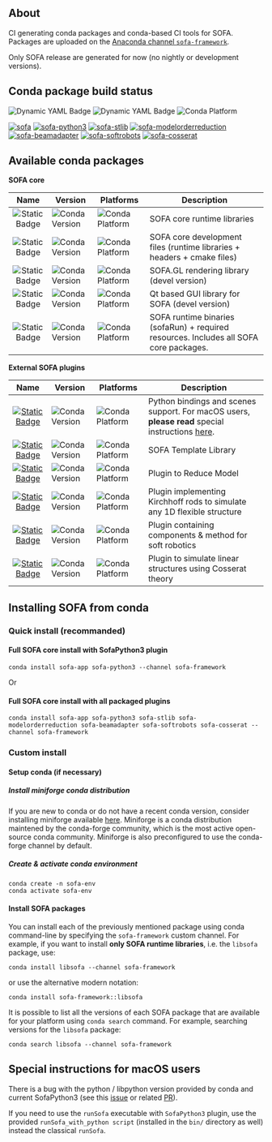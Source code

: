 ## About

CI generating conda packages and conda-based CI tools for SOFA.
Packages are uploaded on the [Anaconda channel `sofa-framework`](https://anaconda.org/sofa-framework/repo).

Only SOFA release are generated for now (no nightly or development versions).

## Conda package build status

![Dynamic YAML Badge](https://img.shields.io/badge/dynamic/yaml?url=https%3A%2F%2Fraw.githubusercontent.com%2Fsofa-framework%2Fconda-ci%2Frefs%2Fheads%2Fmaster%2F.github%2Fworkflows%2Fsofa.yml&query=%24.jobs.build-publish-sofa.with.version&label=SOFA%20release&color=4dc71f) ![Dynamic YAML Badge](https://img.shields.io/badge/dynamic/yaml?url=https%3A%2F%2Fraw.githubusercontent.com%2Fsofa-framework%2Fconda-ci%2Frefs%2Fheads%2Fmaster%2F.github%2Fworkflows%2Fsofa-python3.yml&query=%24.jobs.build-publish-sofa-python3.strategy.matrix.python&label=Python%20versions) ![Conda Platform](https://img.shields.io/conda/pn/sofa-framework/libsofa?label=Supported%20platforms)
 
[![sofa](https://github.com/sofa-framework/conda-ci/actions/workflows/sofa.yml/badge.svg)](https://github.com/sofa-framework/conda-ci/actions/workflows/sofa.yml) [![sofa-python3](https://github.com/sofa-framework/conda-ci/actions/workflows/sofa-python3.yml/badge.svg)](https://github.com/sofa-framework/conda-ci/actions/workflows/sofa-python3.yml) [![sofa-stlib](https://github.com/sofa-framework/conda-ci/actions/workflows/sofa-stlib.yml/badge.svg)](https://github.com/sofa-framework/conda-ci/actions/workflows/sofa-stlib.yml) [![sofa-modelorderreduction](https://github.com/sofa-framework/conda-ci/actions/workflows/sofa-modelorderreduction.yml/badge.svg)](https://github.com/sofa-framework/conda-ci/actions/workflows/sofa-modelorderreduction.yml) [![sofa-beamadapter](https://github.com/sofa-framework/conda-ci/actions/workflows/sofa-beamadapter.yml/badge.svg)](https://github.com/sofa-framework/conda-ci/actions/workflows/sofa-beamadapter.yml) [![sofa-softrobots](https://github.com/sofa-framework/conda-ci/actions/workflows/sofa-softrobots.yml/badge.svg)](https://github.com/sofa-framework/conda-ci/actions/workflows/sofa-softrobots.yml) [![sofa-cosserat](https://github.com/sofa-framework/conda-ci/actions/workflows/sofa-cosserat.yml/badge.svg)](https://github.com/sofa-framework/conda-ci/actions/workflows/sofa-cosserat.yml)

## Available conda packages

**SOFA core**

| Name | Version | Platforms | Description |
| :---------: | ----------- | ------- | ------ |
| ![Static Badge](https://img.shields.io/badge/libsofa-98c610) | ![Conda Version](https://img.shields.io/conda/vn/sofa-framework/libsofa) | ![Conda Platform](https://img.shields.io/conda/pn/sofa-framework/libsofa) |  SOFA core runtime libraries |
| ![Static Badge](https://img.shields.io/badge/sofa--devel-98c610) | ![Conda Version](https://img.shields.io/conda/vn/sofa-framework/sofa-devel) | ![Conda Platform](https://img.shields.io/conda/pn/sofa-framework/sofa-devel) |  SOFA core development files (runtime libraries + headers + cmake files) |
| ![Static Badge](https://img.shields.io/badge/sofa--gl-98c610) | ![Conda Version](https://img.shields.io/conda/vn/sofa-framework/sofa-gl) | ![Conda Platform](https://img.shields.io/conda/pn/sofa-framework/sofa-gl) |  SOFA.GL rendering library (devel version) |
| ![Static Badge](https://img.shields.io/badge/sofa--gui--qt-98c610) | ![Conda Version](https://img.shields.io/conda/vn/sofa-framework/sofa-gui-qt) | ![Conda Platform](https://img.shields.io/conda/pn/sofa-framework/sofa-gui-qt) |  Qt based GUI library for SOFA (devel version) |
| ![Static Badge](https://img.shields.io/badge/sofa--app-98c610) | ![Conda Version](https://img.shields.io/conda/vn/sofa-framework/sofa-app) | ![Conda Platform](https://img.shields.io/conda/pn/sofa-framework/sofa-app) | SOFA runtime binaries (sofaRun) + required resources. Includes all SOFA core packages. |

**External SOFA plugins**

| Name | Version | Platforms | Description |
| :---------: | ----------- | ------- | ------ |
| [![Static Badge](https://img.shields.io/badge/sofa--python3-98c610)](https://github.com/sofa-framework/SofaPython3) | ![Conda Version](https://img.shields.io/conda/vn/sofa-framework/sofa-python3) | ![Conda Platform](https://img.shields.io/conda/pn/sofa-framework/sofa-python3) |  Python bindings and scenes support. For macOS users, **please read** special instructions [here](#special-instructions-for-macOS-users). |
| [![Static Badge](https://img.shields.io/badge/sofa--stlib-98c610)](https://github.com/SofaDefrost/STLIB) | ![Conda Version](https://img.shields.io/conda/vn/sofa-framework/sofa-stlib) | ![Conda Platform](https://img.shields.io/conda/pn/sofa-framework/sofa-stlib) | SOFA Template Library |
| [![Static Badge](https://img.shields.io/badge/sofa--modelorderreduction-98c610)](https://github.com/SofaDefrost/ModelOrderReduction) | ![Conda Version](https://img.shields.io/conda/vn/sofa-framework/sofa-modelorderreduction) | ![Conda Platform](https://img.shields.io/conda/pn/sofa-framework/sofa-modelorderreduction) | Plugin to Reduce Model |
| [![Static Badge](https://img.shields.io/badge/sofa--beamadapter-98c610)](https://github.com/sofa-framework/BeamAdapter) | ![Conda Version](https://img.shields.io/conda/vn/sofa-framework/sofa-beamadapter) | ![Conda Platform](https://img.shields.io/conda/pn/sofa-framework/sofa-beamadapter) | Plugin implementing Kirchhoff rods to simulate any 1D flexible structure |
| [![Static Badge](https://img.shields.io/badge/sofa--softrobots-98c610)](https://github.com/SofaDefrost/SoftRobots) | ![Conda Version](https://img.shields.io/conda/vn/sofa-framework/sofa-softrobots) | ![Conda Platform](https://img.shields.io/conda/pn/sofa-framework/sofa-softrobots) |  Plugin containing components & method for soft robotics |
| [![Static Badge](https://img.shields.io/badge/sofa--cosserat-98c610)](https://github.com/SofaDefrost/Cosserat) | ![Conda Version](https://img.shields.io/conda/vn/sofa-framework/sofa-cosserat) | ![Conda Platform](https://img.shields.io/conda/pn/sofa-framework/sofa-cosserat) |  Plugin to simulate linear structures using Cosserat theory |

## Installing SOFA from conda

### Quick install (recommanded)

#### Full SOFA core install with SofaPython3 plugin

```
conda install sofa-app sofa-python3 --channel sofa-framework
```

Or
#### Full SOFA core install with all packaged plugins

```
conda install sofa-app sofa-python3 sofa-stlib sofa-modelorderreduction sofa-beamadapter sofa-softrobots sofa-cosserat --channel sofa-framework
```

### Custom install

#### Setup conda (if necessary)

##### Install miniforge conda distribution

If you are new to conda or do not have a recent conda version, consider installing miniforge available [here](https://github.com/conda-forge/miniforge). Miniforge is a conda distribution maintened by the conda-forge community, which is the most active open-source conda community. Miniforge is also preconfigured to use the conda-forge channel by default. 

##### Create & activate conda environment

```
conda create -n sofa-env
conda activate sofa-env
```

#### Install SOFA packages

You can install each of the previously mentioned package using conda command-line by specifying the `sofa-framework` custom channel. For example, if you want to install **only SOFA runtime libraries**, i.e. the `libsofa` package, use:

```
conda install libsofa --channel sofa-framework
```

or use the alternative modern notation:

```
conda install sofa-framework::libsofa
```

It is possible to list all the versions of each SOFA package that are available for your platform using `conda search` command. For example, searching versions for the `libsofa` package:

```
conda search libsofa --channel sofa-framework
```

## Special instructions for macOS users

There is a bug with the python / libpython version provided by conda and current SofaPython3 (see this [issue](https://github.com/sofa-framework/SofaPython3/issues/393) or related [PR](https://github.com/sofa-framework/SofaPython3/pull/394)).

If you need to use the `runSofa` executable with `SofaPython3` plugin, use the provided `runSofa_with_python script` (installed in the `bin/` directory as well) instead the classical `runSofa`.
